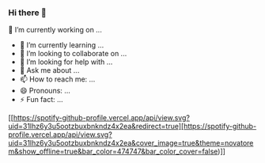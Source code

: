 ### Hi there 👋
🔭 I’m currently working on ...
- 🌱 I’m currently learning ...
- 👯 I’m looking to collaborate on ...
- 🤔 I’m looking for help with ...
- 💬 Ask me about ...
- 📫 How to reach me: ...
- 😄 Pronouns: ...
- ⚡ Fun fact: ...
<!--
**Myouiii/Myouiii** is a ✨ _special_ ✨ repository because its `README.md` (this file) appears on your GitHub profile.

Here are some ideas to get you started:

- 🔭 I’m currently working on ...
- 🌱 I’m currently learning ...
- 👯 I’m looking to collaborate on ...
- 🤔 I’m looking for help with ...
- 💬 Ask me about ...
- 📫 How to reach me: ...
- 😄 Pronouns: ...
- ⚡ Fun fact: ...
-->

[[https://spotify-github-profile.vercel.app/api/view.svg?uid=31lhz6y3u5ootzbuxbnkndz4x2ea&redirect=true][https://spotify-github-profile.vercel.app/api/view.svg?uid=31lhz6y3u5ootzbuxbnkndz4x2ea&cover_image=true&theme=novatorem&show_offline=true&bar_color=474747&bar_color_cover=false)]]
